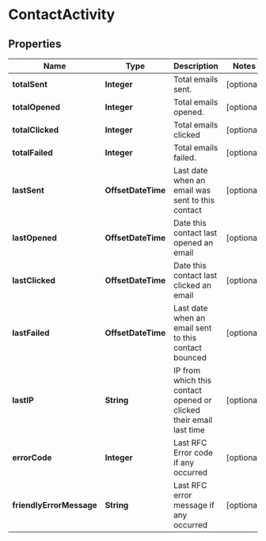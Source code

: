 

# ContactActivity


## Properties

| Name | Type | Description | Notes |
|------------ | ------------- | ------------- | -------------|
|**totalSent** | **Integer** | Total emails sent. |  [optional] |
|**totalOpened** | **Integer** | Total emails opened. |  [optional] |
|**totalClicked** | **Integer** | Total emails clicked |  [optional] |
|**totalFailed** | **Integer** | Total emails failed. |  [optional] |
|**lastSent** | **OffsetDateTime** | Last date when an email was sent to this contact |  [optional] |
|**lastOpened** | **OffsetDateTime** | Date this contact last opened an email |  [optional] |
|**lastClicked** | **OffsetDateTime** | Date this contact last clicked an email |  [optional] |
|**lastFailed** | **OffsetDateTime** | Last date when an email sent to this contact bounced |  [optional] |
|**lastIP** | **String** | IP from which this contact opened or clicked their email last time |  [optional] |
|**errorCode** | **Integer** | Last RFC Error code if any occurred |  [optional] |
|**friendlyErrorMessage** | **String** | Last RFC error message if any occurred |  [optional] |



